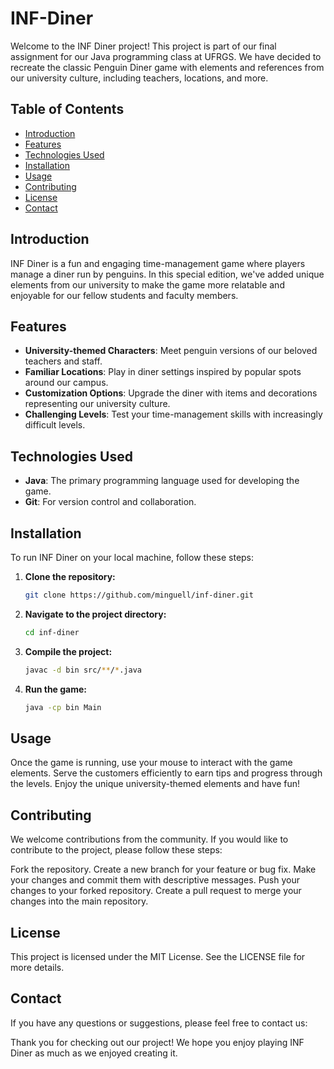 # INF-Diner

Welcome to the INF Diner project! This project is part of our final assignment for our Java programming class at UFRGS. We have decided to recreate the classic Penguin Diner game with elements and references from our university culture, including teachers, locations, and more.

## Table of Contents

- [Introduction](#introduction)
- [Features](#features)
- [Technologies Used](#technologies-used)
- [Installation](#installation)
- [Usage](#usage)
- [Contributing](#contributing)
- [License](#license)
- [Contact](#contact)

## Introduction

INF Diner is a fun and engaging time-management game where players manage a diner run by penguins. In this special edition, we've added unique elements from our university to make the game more relatable and enjoyable for our fellow students and faculty members.

## Features

- **University-themed Characters**: Meet penguin versions of our beloved teachers and staff.
- **Familiar Locations**: Play in diner settings inspired by popular spots around our campus.
- **Customization Options**: Upgrade the diner with items and decorations representing our university culture.
- **Challenging Levels**: Test your time-management skills with increasingly difficult levels.

## Technologies Used

- **Java**: The primary programming language used for developing the game.
- **Git**: For version control and collaboration.

## Installation

To run INF Diner on your local machine, follow these steps:

1. **Clone the repository:**

   ```bash
   git clone https://github.com/minguell/inf-diner.git
2. **Navigate to the project directory:**

   ```bash
   cd inf-diner
   ````
3. **Compile the project:**
   ```bash
   javac -d bin src/**/*.java
   ```
4. **Run the game:**
   ```bash
   java -cp bin Main
   ```
## Usage
Once the game is running, use your mouse to interact with the game elements. Serve the customers efficiently to earn tips and progress through the levels. Enjoy the unique university-themed elements and have fun!

## Contributing
We welcome contributions from the community. If you would like to contribute to the project, please follow these steps:

Fork the repository.
Create a new branch for your feature or bug fix.
Make your changes and commit them with descriptive messages.
Push your changes to your forked repository.
Create a pull request to merge your changes into the main repository.

## License
This project is licensed under the MIT License. See the LICENSE file for more details.

## Contact
If you have any questions or suggestions, please feel free to contact us:

Thank you for checking out our project! We hope you enjoy playing INF Diner as much as we enjoyed creating it.









   
